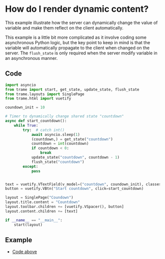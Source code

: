 # How do I render dynamic content?

This example illustrate how the server can dynamically change the value of variable and make them reflect on the client automatically.

This example is a little bit more complicated as it involve coding some asynchronous Python logic, but the key point to keep in mind is that the variable will automatically propagate to the client when changed on the server. The `flush_state` is only required when the server modify variable in an asynchronous manner.

## Code

```python
import asyncio
from trame import start, get_state, update_state, flush_state
from trame.layouts import SinglePage
from trame.html import vuetify

coundown_init = 10

# Timer to dynamically change shared state "countdown"
async def start_countdown():
    while True:
        try:  # catch int()
            await asyncio.sleep(1)
            (countdown,) = get_state("countdown")
            countdown = int(countdown)
            if countdown < 0:
                break
            update_state("countdown", countdown - 1)
            flush_state("countdown")
        except:
            pass


text = vuetify.VTextField(v_model=("countdown", coundown_init), classes="ma-8")
button = vuetify.VBtn("Start countdown", click=start_countdown)

layout = SinglePage("Coundown")
layout.title.content = "Countdown"
layout.toolbar.children += [vuetify.VSpacer(), button]
layout.content.children += [text]

if __name__ == "__main__":
    start(layout)
```

## Example

- [Code above](https://github.com/Kitware/trame/blob/master/examples/howdoi/dynamic.py)
